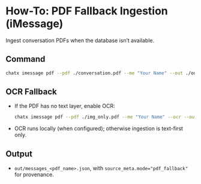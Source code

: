# How-To: PDF Fallback Ingestion (iMessage)

Ingest conversation PDFs when the database isn’t available.

## Command
```bash
chatx imessage pdf --pdf ./conversation.pdf --me "Your Name" --out ./out
```

## OCR Fallback
- If the PDF has no text layer, enable OCR:
  ```bash
  chatx imessage pdf --pdf ./img_only.pdf --me "Your Name" --ocr --out ./out
  ```
- OCR runs locally (when configured); otherwise ingestion is text-first only.

## Output
- `out/messages_<pdf_name>.json`, with `source_meta.mode="pdf_fallback"` for provenance.

